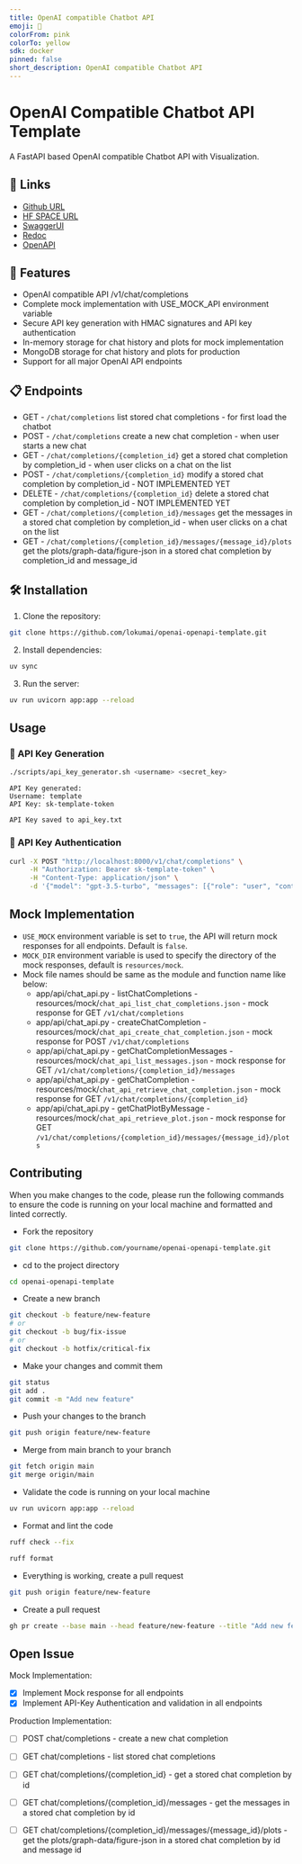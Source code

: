 ```yaml
---
title: OpenAI compatible Chatbot API
emoji: 🤯
colorFrom: pink
colorTo: yellow
sdk: docker
pinned: false
short_description: OpenAI compatible Chatbot API
---
```


# OpenAI Compatible Chatbot API Template

A FastAPI based OpenAI compatible Chatbot API with Visualization.


## 🔗 Links
* [Github URL](https://github.com/lokumai/openai-openapi-template)
* [HF SPACE URL](https://huggingface.co/spaces/lokumai/openai-openapi-template)
* [SwaggerUI](https://lokumai-openai-openapi-template.hf.space/docs)
* [Redoc](https://lokumai-openai-openapi-template.hf.space/redoc)
* [OpenAPI](https://lokumai-openai-openapi-template.hf.space/openapi.json)


## 🚀 Features

- OpenAI compatible API /v1/chat/completions
- Complete mock implementation with USE_MOCK_API environment variable
- Secure API key generation with HMAC signatures and API key authentication
- In-memory storage for chat history and plots for mock implementation
- MongoDB storage for chat history and plots for production
- Support for all major OpenAI API endpoints


## 📋 Endpoints
- GET     - `/chat/completions` list stored chat completions - for first load the chatbot
- POST    - `/chat/completions` create a new chat completion - when user starts a new chat
- GET     - `/chat/completions/{completion_id}` get a stored chat completion by completion_id - when user clicks on a chat on the list
- POST    - `/chat/completions/{completion_id}` modify a stored chat completion by completion_id - NOT IMPLEMENTED YET
- DELETE  - `/chat/completions/{completion_id}` delete a stored chat completion by completion_id - NOT IMPLEMENTED YET
- GET     - `/chat/completions/{completion_id}/messages` get the messages in a stored chat completion by completion_id - when user clicks on a chat on the list
- GET     - `/chat/completions/{completion_id}/messages/{message_id}/plots` get the plots/graph-data/figure-json in a stored chat completion by completion_id and message_id


## 🛠️ Installation

1. Clone the repository:
```bash
git clone https://github.com/lokumai/openai-openapi-template.git
```

2. Install dependencies:
```bash
uv sync
```

3. Run the server:
```bash
uv run uvicorn app:app --reload
```

## Usage

### 🔑 API Key Generation

```bash
./scripts/api_key_generator.sh <username> <secret_key>
```

```text
API Key generated:
Username: template
API Key: sk-template-token

API Key saved to api_key.txt
```

### 🔑 API Key Authentication

```bash
curl -X POST "http://localhost:8000/v1/chat/completions" \
     -H "Authorization: Bearer sk-template-token" \
     -H "Content-Type: application/json" \
     -d '{"model": "gpt-3.5-turbo", "messages": [{"role": "user", "content": "Hello!"}]}'
```

## Mock Implementation
* `USE_MOCK` environment variable is set to `true`, the API will return mock responses for all endpoints. Default is `false`.
* `MOCK_DIR` environment variable is used to specify the directory of the mock responses, default is `resources/mock`.
* Mock file names should be same as the module and function name like below:
     - app/api/chat_api.py - listChatCompletions - resources/mock/`chat_api_list_chat_completions.json` - mock response for GET `/v1/chat/completions`
     - app/api/chat_api.py - createChatCompletion - resources/mock/`chat_api_create_chat_completion.json` - mock response for POST `/v1/chat/completions`
     - app/api/chat_api.py - getChatCompletionMessages - resources/mock/`chat_api_list_messages.json` - mock response for GET `/v1/chat/completions/{completion_id}/messages`
     - app/api/chat_api.py - getChatCompletion - resources/mock/`chat_api_retrieve_chat_completion.json` - mock response for GET `/v1/chat/completions/{completion_id}`
     - app/api/chat_api.py - getChatPlotByMessage - resources/mock/`chat_api_retrieve_plot.json` - mock response for GET `/v1/chat/completions/{completion_id}/messages/{message_id}/plots`



## Contributing
When you make changes to the code, please run the following commands to ensure the code is running on your local machine and formatted and linted correctly.

* Fork the repository
```bash
git clone https://github.com/yourname/openai-openapi-template.git
```

* cd to the project directory
```bash
cd openai-openapi-template
```

* Create a new branch
```bash
git checkout -b feature/new-feature
# or
git checkout -b bug/fix-issue
# or
git checkout -b hotfix/critical-fix
```

* Make your changes and commit them
```bash
git status
git add .
git commit -m "Add new feature"
```

* Push your changes to the branch
```bash
git push origin feature/new-feature
```

* Merge from main branch to your branch
```bash
git fetch origin main
git merge origin/main
```


* Validate the code is running on your local machine
```bash
uv run uvicorn app:app --reload
```

* Format and lint the code
```bash
ruff check --fix
```

```bash
ruff format
```

* Everything is working, create a pull request
```bash
git push origin feature/new-feature
```

* Create a pull request
```bash
gh pr create --base main --head feature/new-feature --title "Add new feature" --body "This PR adds a new feature to the project"
```











 ## Open Issue
 Mock Implementation:
 - [X] Implement Mock response for all endpoints
 - [X] Implement API-Key Authentication and validation in all endpoints

 Production Implementation:
 - [ ] POST chat/completions - create a new chat completion
 - [ ] GET  chat/completions - list stored chat completions
 - [ ] GET  chat/completions/{completion_id} - get a stored chat completion by id
 - [ ] GET  chat/completions/{completion_id}/messages - get the messages in a stored chat completion by id
 - [ ] GET  chat/completions/{completion_id}/messages/{message_id}/plots - get the plots/graph-data/figure-json in a stored chat completion by id and message id

